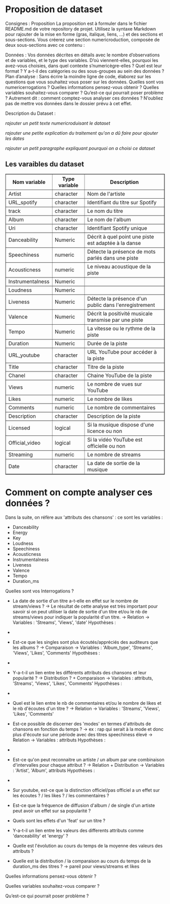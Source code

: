 # Proposition de dataset

Consignes :
Proposition
La proposition est à formuler dans le fichier README.md de votre repository de projet. Utilisez la syntaxe Markdown pour rajouter de la mise en forme (gras, italique, liens, …) et des sections et sous-sections. Vous créerez une section numericroduction, composée de deux sous-sections avec ce contenu :

Données : Vos données décrites en détails avec le nombre d’observations et de variables, et le type des variables. D’où viennent-elles, pourquoi les avez-vous choisies, dans quel contexte s’numericègre-elles ? Quel est leur format ? Y a-t-il des catégories ou des sous-groupes au sein des données ?
Plan d’analyse : Sans écrire la moindre ligne de code, élaborez sur les questions que vous souhaitez vous poser sur les données. Quelles sont vos numericerrogations ? Quelles informations pensez-vous obtenir ? Quelles variables souhaitez-vous comparer ? Qu’est-ce qui pourrait poser problème ? Autrement dit : comment comptez-vous analyser ces données ?
N’oubliez pas de mettre vos données dans le dossier prévu à cet effet.

Description du Dataset :

*rajouter un petit texte numericroduisant le dataset*


*rajouter une petite explication du traitement qu'on a dû faire pour ajouter les dates*


*rajouter un petit paragraphe expliquant pourquoi on a choisi ce dataset*


<h2>Les varaibles du dataset</h2>
<table border="1">
  <thead>
    <tr>
      <th>Nom variable</th>
      <th>Type variable</th>
      <th>Description</th>
    </tr>
  </thead>
  <tbody>
    <tr>
      <td>Artist</td>
      <td>character</td>
      <td>Nom de l'artiste</td>
    </tr>
    <tr>
      <td>URL_spotify</td>
      <td>character</td>
      <td>Identifiant du titre sur Spotify</td>
    </tr>
    <tr>
      <td>track</td>
      <td>character</td>
      <td>Le nom du titre</td>
    </tr>
    <tr>
      <td>Album</td>
      <td>character</td>
      <td>Le nom de l'album</td>
    </tr>
    <tr>
      <td>Uri</td>
      <td>character</td>
      <td>Identifiant Spotify unique</td>
    </tr>
    <tr>
      <td>Danceability</td>
      <td>Numeric</td>
      <td>Décrit à quel point une piste est adaptée à la danse</td>
    </tr>
    <tr>
      <td>Speechiness</td>
      <td>numeric</td>
      <td>Détecte la présence de mots parlés dans une piste</td>
    </tr>
    <tr>
      <td>Acousticness</td>
      <td>numeric</td>
      <td>Le niveau acoustique de la piste</td>
    </tr>
    <tr>
      <td>Instrumentalness</td>
      <td>Numeric</td>
      <td></td>
    </tr>
    <tr>
      <td>Loudness</td>
      <td>Numeric</td>
      <td></td>
    </tr>
    <tr>
      <td>Liveness</td>
      <td>Numeric</td>
      <td>Détecte la présence d'un public dans l'enregistrement</td>
    </tr>
    <tr>
      <td>Valence</td>
      <td>Numeric</td>
      <td>Décrit la positivité musicale transmise par une piste</td>
    </tr>
    <tr>
      <td>Tempo</td>
      <td>Numeric</td>
      <td>La vitesse ou le rythme de la piste</td>
    </tr>
    <tr>
      <td>Duration</td>
      <td>Numeric</td>
      <td>Durée de la piste</td>
    </tr>
    <tr>
      <td>URL_youtube</td>
      <td>character</td>
      <td>URL YouTube pour accéder à la piste</td>
    </tr>
    <tr>
      <td>Title</td>
      <td>character</td>
      <td>Titre de la piste</td>
    </tr>
    <tr>
      <td>Chanel</td>
      <td>character</td>
      <td>Chaine YouTube de la piste</td>
    </tr>
    <tr>
      <td>Views</td>
      <td>numeric</td>
      <td>Le nombre de vues sur YouTube</td>
    </tr>
    <tr>
      <td>Likes</td>
      <td>numeric</td>
      <td>Le nombre de likes</td>
    </tr>
    <tr>
      <td>Comments</td>
      <td>numeric</td>
      <td>Le nombre de commentaires</td>
    </tr>
    <tr>
      <td>Description</td>
      <td>character</td>
      <td>Description de la piste</td>
    </tr>
    <tr>
      <td>Licensed</td>
      <td>logical</td>
      <td>Si la musique dispose d'une licence ou non</td>
    </tr>
    <tr>
      <td>Official_video</td>
      <td>logical</td>
      <td>Si la vidéo YouTube est officielle ou non</td>
    </tr>
    <tr>
      <td>Streaming</td>
      <td>numeric</td>
      <td>Le nombre de streams</td>
    </tr>
    <tr>
      <td>Date</td>
      <td>character</td>
      <td>La date de sortie de la musique</td>
    </tr>
  </tbody>
</table>

# Comment on compte analyser ces données ?

Dans la suite, on réfère aux 'attributs des chansons' : ce sont les variables :
* Danceability
* Energy
* Key
* Loudness
* Speechiness
* Acousticness
* Instrumentalness
* Liveness
* Valence
* Tempo
* Duration_ms

Quelles sont vos Interrogations ?

* La date de sortie d'un titre a-t-elle en effet sur le nombre de stream/views ?
-> Le résultat de cette analyse est très important pour savoir si on peut utiliser la date de sortie d'un titre et/ou le nb de streams/views pour indiquer la popularité d'un titre.
-> Relation
-> Variables : 'Streams', 'Views', 'date'
Hypothèses :
- 


* Est-ce que les singles sont plus écoutés/appréciés des auditeurs que les albums ?
-> Comparaison
-> Variables : 'Album_type', 'Streams', 'Views', 'Likes', 'Comments'
Hypothèses :
-


* Y-a-t-il un lien entre les différents attributs des chansons et leur popularité ?
-> Distribution ? + Comparaison
-> Variables : attributs, 'Streams', 'Views', 'Likes', 'Comments'
Hypothèses :
-


* Quel est le lien entre le nb de commentaires et/ou le nombre de likes et le nb d'écoutes d'un titre ?
-> Relation
-> Variables : 'Streams', 'Views', 'Likes', 'Comments'

* Est-ce possible de discerner des 'modes' en termes d'attributs de chansons en fonction du temps ?
-> ex : rap qui serait à la mode et donc plus d'écoute sur une période avec des titres speechiness élevé
-> Relation
-> Variables : attributs
Hypothèses :
- 


* Est-ce qu'on peut reconnaitre un artiste / un album par une combinaison d'intervalles pour chaque attribut ?
-> Relation + Distribution
-> Variables : 'Artist', 'Album', attributs
Hypothèses :
-


* Sur youtube, est-ce que la distinction officiel/pas officiel a un effet sur les écoutes ? / les likes ? / les commentaires ?

* Est-ce que la fréquence de diffusion d'album / de single d'un artiste peut avoir un effet sur sa popularité ?

* Quels sont les effets d'un 'feat' sur un titre ?

* Y-a-t-il un lien entre les valeurs des differents attributs comme 'danceability' et 'energy' ?

* Quelle est l'évolution au cours du temps de la moyenne des valeurs des attributs ?

* Quelle est la distribution / la comparaison au cours du temps de la duration_ms des titres ? -> pareil pour views/streams et likes

Quelles informations pensez-vous obtenir ?


Quelles variables souhaitez-vous comparer ?



Qu’est-ce qui pourrait poser problème ?

